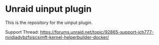 # Unraid uinput plugin

This is the repository for the uinput plugin.

Support Thread: https://forums.unraid.net/topic/92865-support-ich777-nvidiadvbzfsiscsimft-kernel-helperbuilder-docker/